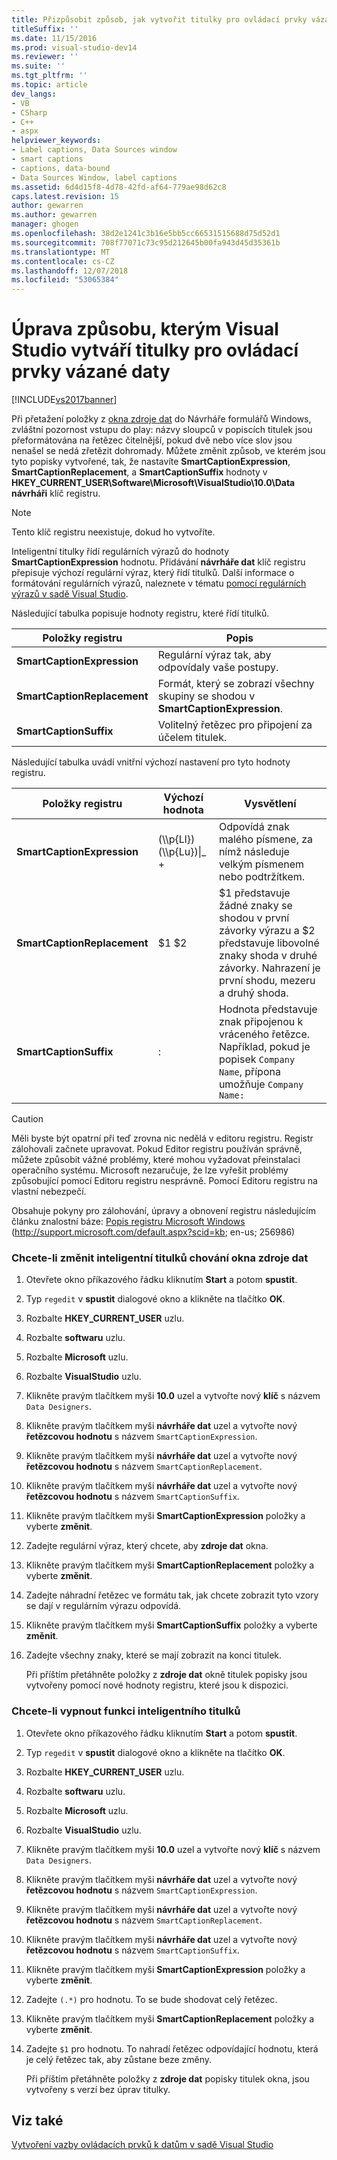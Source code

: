 ```yaml
---
title: Přizpůsobit způsob, jak vytvořit titulky pro ovládací prvky vázané na data v sadě Visual Studio 2015 | Dokumentace Microsoftu
titleSuffix: ''
ms.date: 11/15/2016
ms.prod: visual-studio-dev14
ms.reviewer: ''
ms.suite: ''
ms.tgt_pltfrm: ''
ms.topic: article
dev_langs:
- VB
- CSharp
- C++
- aspx
helpviewer_keywords:
- Label captions, Data Sources window
- smart captions
- captions, data-bound
- Data Sources Window, label captions
ms.assetid: 6d4d15f8-4d78-42fd-af64-779ae98d62c8
caps.latest.revision: 15
author: gewarren
ms.author: gewarren
manager: ghogen
ms.openlocfilehash: 38d2e1241c3b16e5bb5cc66531515688d75d52d1
ms.sourcegitcommit: 708f77071c73c95d212645b00fa943d45d35361b
ms.translationtype: MT
ms.contentlocale: cs-CZ
ms.lasthandoff: 12/07/2018
ms.locfileid: "53065384"
---
```

# <a name="customize-how-visual-studio-creates-captions-for-data-bound-controls"></a>Úprava způsobu, kterým Visual Studio vytváří titulky pro ovládací prvky vázané daty
[!INCLUDE[vs2017banner](../includes/vs2017banner.md)]


Při přetažení položky z [okna zdroje dat](http://msdn.microsoft.com/library/0d20f699-cc95-45b3-8ecb-c7edf1f67992) do Návrháře formulářů Windows, zvláštní pozornost vstupu do play: názvy sloupců v popiscích titulek jsou přeformátována na řetězec čitelnější, pokud dvě nebo více slov jsou nenašel se nedá zřetězit dohromady. Můžete změnit způsob, ve kterém jsou tyto popisky vytvořené, tak, že nastavíte **SmartCaptionExpression**, **SmartCaptionReplacement**, a **SmartCaptionSuffix** hodnoty v **HKEY_CURRENT_USER\Software\Microsoft\VisualStudio\10.0\Data návrháři** klíč registru.

> [!NOTE]
>  Tento klíč registru neexistuje, dokud ho vytvoříte.

 Inteligentní titulky řídí regulárních výrazů do hodnoty **SmartCaptionExpression** hodnotu. Přidávání **návrháře dat** klíč registru přepisuje výchozí regulární výraz, který řídí titulků. Další informace o formátování regulárních výrazů, naleznete v tématu [pomocí regulárních výrazů v sadě Visual Studio](../ide/using-regular-expressions-in-visual-studio.md).

 Následující tabulka popisuje hodnoty registru, které řídí titulků.

|Položky registru|Popis|
|-------------------|-----------------|
|**SmartCaptionExpression**|Regulární výraz tak, aby odpovídaly vaše postupy.|
|**SmartCaptionReplacement**|Formát, který se zobrazí všechny skupiny se shodou v **SmartCaptionExpression**.|
|**SmartCaptionSuffix**|Volitelný řetězec pro připojení za účelem titulek.|

 Následující tabulka uvádí vnitřní výchozí nastavení pro tyto hodnoty registru.

|Položky registru|Výchozí hodnota|Vysvětlení|
|-------------------|-------------------|-----------------|
|**SmartCaptionExpression**|(\\\p{Ll}) (\\\p{Lu})&#124;_ +|Odpovídá znak malého písmene, za nímž následuje velkým písmenem nebo podtržítkem.|
|**SmartCaptionReplacement**|$1 $2|$1 představuje žádné znaky se shodou v první závorky výrazu a $2 představuje libovolné znaky shoda v druhé závorky. Nahrazení je první shodu, mezeru a druhý shoda.|
|**SmartCaptionSuffix**|:|Hodnota představuje znak připojenou k vráceného řetězce. Například, pokud je popisek `Company Name`, přípona umožňuje `Company Name:`|

> [!CAUTION]
>  Měli byste být opatrní při teď zrovna nic nedělá v editoru registru. Registr zálohovali začnete upravovat. Pokud Editor registru používán správně, můžete způsobit vážné problémy, které mohou vyžadovat přeinstalaci operačního systému. Microsoft nezaručuje, že lze vyřešit problémy způsobující pomocí Editoru registru nesprávně. Pomocí Editoru registru na vlastní nebezpečí.
>
>  Obsahuje pokyny pro zálohování, úpravy a obnovení registru následujícím článku znalostní báze: [Popis registru Microsoft Windows](http://support.microsoft.com/default.aspx?scid=kb;en-us;256986) (http://support.microsoft.com/default.aspx?scid=kb; en-us; 256986)

### <a name="to-modify-the-smart-captioning-behavior-of-the-data-sources-window"></a>Chcete-li změnit inteligentní titulků chování okna zdroje dat

1.  Otevřete okno příkazového řádku kliknutím **Start** a potom **spustit**.

2.  Typ `regedit` v **spustit** dialogové okno a klikněte na tlačítko **OK**.

3.  Rozbalte **HKEY_CURRENT_USER** uzlu.

4.  Rozbalte **softwaru** uzlu.

5.  Rozbalte **Microsoft** uzlu.

6.  Rozbalte **VisualStudio** uzlu.

7.  Klikněte pravým tlačítkem myši **10.0** uzel a vytvořte nový **klíč** s názvem `Data Designers`.

8.  Klikněte pravým tlačítkem myši **návrháře dat** uzel a vytvořte nový **řetězcovou hodnotu** s názvem `SmartCaptionExpression`.

9. Klikněte pravým tlačítkem myši **návrháře dat** uzel a vytvořte nový **řetězcovou hodnotu** s názvem `SmartCaptionReplacement`.

10. Klikněte pravým tlačítkem myši **návrháře dat** uzel a vytvořte nový **řetězcovou hodnotu** s názvem `SmartCaptionSuffix`.

11. Klikněte pravým tlačítkem myši **SmartCaptionExpression** položky a vyberte **změnit**.

12. Zadejte regulární výraz, který chcete, aby **zdroje dat** okna.

13. Klikněte pravým tlačítkem myši **SmartCaptionReplacement** položky a vyberte **změnit**.

14. Zadejte náhradní řetězec ve formátu tak, jak chcete zobrazit tyto vzory se dají v regulárním výrazu odpovídá.

15. Klikněte pravým tlačítkem myši **SmartCaptionSuffix** položky a vyberte **změnit**.

16. Zadejte všechny znaky, které se mají zobrazit na konci titulek.

     Při příštím přetáhněte položky z **zdroje dat** okně titulek popisky jsou vytvořeny pomocí nové hodnoty registru, které jsou k dispozici.

### <a name="to-turn-off-the-smart-captioning-feature"></a>Chcete-li vypnout funkci inteligentního titulků

1.  Otevřete okno příkazového řádku kliknutím **Start** a potom **spustit**.

2.  Typ `regedit` v **spustit** dialogové okno a klikněte na tlačítko **OK**.

3.  Rozbalte **HKEY_CURRENT_USER** uzlu.

4.  Rozbalte **softwaru** uzlu.

5.  Rozbalte **Microsoft** uzlu.

6.  Rozbalte **VisualStudio** uzlu.

7.  Klikněte pravým tlačítkem myši **10.0** uzel a vytvořte nový **klíč** s názvem `Data Designers`.

8.  Klikněte pravým tlačítkem myši **návrháře dat** uzel a vytvořte nový **řetězcovou hodnotu** s názvem `SmartCaptionExpression`.

9. Klikněte pravým tlačítkem myši **návrháře dat** uzel a vytvořte nový **řetězcovou hodnotu** s názvem `SmartCaptionReplacement`.

10. Klikněte pravým tlačítkem myši **návrháře dat** uzel a vytvořte nový **řetězcovou hodnotu** s názvem `SmartCaptionSuffix`.

11. Klikněte pravým tlačítkem myši **SmartCaptionExpression** položky a vyberte **změnit**.

12. Zadejte `(.*)` pro hodnotu. To se bude shodovat celý řetězec.

13. Klikněte pravým tlačítkem myši **SmartCaptionReplacement** položky a vyberte **změnit**.

14. Zadejte `$1` pro hodnotu. To nahradí řetězec odpovídající hodnotu, která je celý řetězec tak, aby zůstane beze změny.

     Při příštím přetáhněte položky z **zdroje dat** popisky titulek okna, jsou vytvořeny s verzí bez úprav titulky.

## <a name="see-also"></a>Viz také
 [Vytvoření vazby ovládacích prvků k datům v sadě Visual Studio](../data-tools/bind-controls-to-data-in-visual-studio.md)

